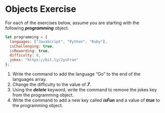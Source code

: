 # Objects Exercise

For each of the exercises below, assume you are starting with the following ***programming*** object.

```jsx
let programming = {
  languages: ["JavaScript", "Python", "Ruby"],
  isChallenging: true,
  isRewarding: true,
  difficulty: 8,
  jokes: "https://bit.ly/2ysFran"
};
```

1. Write the command to add the language “Go” to the end of the languages array.
2. Change the difficulty to the value of ***7***.
3. Using the ***delete*** keyword, write the command to remove the jokes key from the programming object.
4. Write the command to add a new key called ***isFun*** and a value of ***true*** to the programming object.